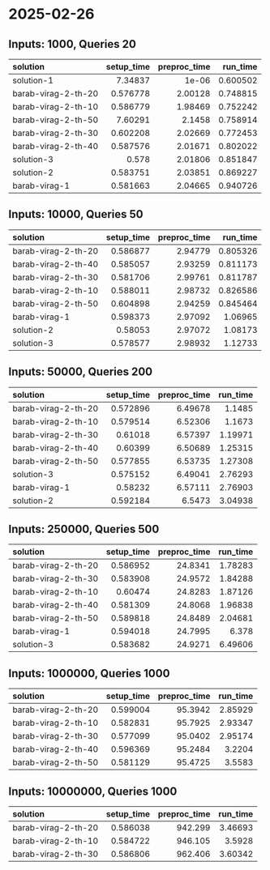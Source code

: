 # 2025-02-26

## Inputs: 1000, Queries 20

| solution            |   setup_time |   preproc_time |   run_time |
|:--------------------|-------------:|---------------:|-----------:|
| solution-1          |     7.34837  |        1e-06   |   0.600502 |
| barab-virag-2-th-20 |     0.576778 |        2.00128 |   0.748815 |
| barab-virag-2-th-10 |     0.586779 |        1.98469 |   0.752242 |
| barab-virag-2-th-50 |     7.60291  |        2.1458  |   0.758914 |
| barab-virag-2-th-30 |     0.602208 |        2.02669 |   0.772453 |
| barab-virag-2-th-40 |     0.587576 |        2.01671 |   0.802022 |
| solution-3          |     0.578    |        2.01806 |   0.851847 |
| solution-2          |     0.583751 |        2.03851 |   0.869227 |
| barab-virag-1       |     0.581663 |        2.04665 |   0.940726 |

## Inputs: 10000, Queries 50

| solution            |   setup_time |   preproc_time |   run_time |
|:--------------------|-------------:|---------------:|-----------:|
| barab-virag-2-th-20 |     0.586877 |        2.94779 |   0.805326 |
| barab-virag-2-th-40 |     0.585057 |        2.93259 |   0.811173 |
| barab-virag-2-th-30 |     0.581706 |        2.99761 |   0.811787 |
| barab-virag-2-th-10 |     0.588011 |        2.98732 |   0.826586 |
| barab-virag-2-th-50 |     0.604898 |        2.94259 |   0.845464 |
| barab-virag-1       |     0.598373 |        2.97092 |   1.06965  |
| solution-2          |     0.58053  |        2.97072 |   1.08173  |
| solution-3          |     0.578577 |        2.98932 |   1.12733  |

## Inputs: 50000, Queries 200

| solution            |   setup_time |   preproc_time |   run_time |
|:--------------------|-------------:|---------------:|-----------:|
| barab-virag-2-th-20 |     0.572896 |        6.49678 |    1.1485  |
| barab-virag-2-th-10 |     0.579514 |        6.52306 |    1.1673  |
| barab-virag-2-th-30 |     0.61018  |        6.57397 |    1.19971 |
| barab-virag-2-th-40 |     0.60399  |        6.50689 |    1.25315 |
| barab-virag-2-th-50 |     0.577855 |        6.53735 |    1.27308 |
| solution-3          |     0.575152 |        6.49041 |    2.76293 |
| barab-virag-1       |     0.58232  |        6.57111 |    2.76903 |
| solution-2          |     0.592184 |        6.5473  |    3.04938 |

## Inputs: 250000, Queries 500

| solution            |   setup_time |   preproc_time |   run_time |
|:--------------------|-------------:|---------------:|-----------:|
| barab-virag-2-th-20 |     0.586952 |        24.8341 |    1.78283 |
| barab-virag-2-th-30 |     0.583908 |        24.9572 |    1.84288 |
| barab-virag-2-th-10 |     0.60474  |        24.8283 |    1.87126 |
| barab-virag-2-th-40 |     0.581309 |        24.8068 |    1.96838 |
| barab-virag-2-th-50 |     0.589818 |        24.8489 |    2.04681 |
| barab-virag-1       |     0.594018 |        24.7995 |    6.378   |
| solution-3          |     0.583682 |        24.9271 |    6.49606 |

## Inputs: 1000000, Queries 1000

| solution            |   setup_time |   preproc_time |   run_time |
|:--------------------|-------------:|---------------:|-----------:|
| barab-virag-2-th-20 |     0.599004 |        95.3942 |    2.85929 |
| barab-virag-2-th-10 |     0.582831 |        95.7925 |    2.93347 |
| barab-virag-2-th-30 |     0.577099 |        95.0402 |    2.95174 |
| barab-virag-2-th-40 |     0.596369 |        95.2484 |    3.2204  |
| barab-virag-2-th-50 |     0.581129 |        95.4725 |    3.5583  |

## Inputs: 10000000, Queries 1000

| solution            |   setup_time |   preproc_time |   run_time |
|:--------------------|-------------:|---------------:|-----------:|
| barab-virag-2-th-20 |     0.586038 |        942.299 |    3.46693 |
| barab-virag-2-th-10 |     0.584722 |        946.105 |    3.5928  |
| barab-virag-2-th-30 |     0.586806 |        962.406 |    3.60342 |